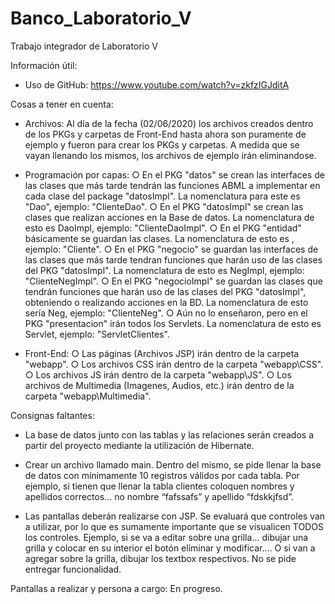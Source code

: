 # Banco_Laboratorio_V

Trabajo integrador de Laboratorio V

Información útil:
- Uso de GitHub: https://www.youtube.com/watch?v=zkfzIGJditA

Cosas a tener en cuenta:

- Archivos: Al día de la fecha (02/06/2020) los archivos creados dentro de los PKGs y carpetas de Front-End hasta ahora son puramente de ejemplo y fueron para crear los PKGs y carpetas. A medida que se vayan llenando los mismos, los archivos de ejemplo irán eliminandose.

- Programación por capas:
  ○ En el PKG "datos" se crean las interfaces de las clases que más tarde tendrán las funciones ABML a implementar en cada clase del package "datosImpl". La nomenclatura para este es "<Nombre>Dao", ejemplo: "ClienteDao".
  ○ En el PKG "datosImpl" se crean las clases que realizan acciones en la Base de datos. La nomenclatura de esto es <Nombre>DaoImpl, ejemplo: "ClienteDaoImpl".
  ○ En el PKG "entidad" básicamente se guardan las clases. La nomenclatura de esto es <Nombre>, ejemplo: "Cliente".
  ○ En el PKG "negocio" se guardan las interfaces de las clases que más tarde tendran funciones que harán uso de las clases del PKG "datosImpl". La nomenclatura de esto es <Nombre>NegImpl, ejemplo: "ClienteNegImpl".
  ○ En el PKG "negocioImpl" se guardan las clases que tendrán funciones que harán uso de las clases del PKG "datosImpl", obteniendo o realizando acciones en la BD. La nomenclatura de esto sería <Nombre>Neg, ejemplo: "ClienteNeg".
  ○ Aún no lo enseñaron, pero en el PKG "presentacion" irán todos los Servlets. La nomenclatura de esto es Servlet<NombrePlural>, ejemplo: "ServletClientes".
  
- Front-End:
  ○ Las páginas (Archivos JSP) irán dentro de la carpeta "webapp".
  ○ Los archivos CSS irán dentro de la carpeta "webapp\CSS".
  ○ Los archivos JS irán dentro de la carpeta "webapp\JS".
  ○ Los archivos de Multimedia (Imagenes, Audios, etc.) irán dentro de la carpeta "webapp\Multimedia".
  
Consignas faltantes:

- La base de datos junto con las tablas y las relaciones serán creados a partir del proyecto mediante la utilización de Hibernate.

- Crear un archivo llamado main. Dentro del mismo, se pide llenar la base de datos con mínimamente 10 registros válidos por cada tabla. Por ejemplo, si tienen que llenar la tabla clientes coloquen nombres y apellidos correctos… no nombre “fafssafs” y apellido “fdskkjfsd”.

- Las pantallas deberán realizarse con JSP.  Se evaluará que controles van a utilizar, por lo que es sumamente importante que se visualicen TODOS los controles. Ejemplo, si se va a editar sobre una grilla… dibujar una grilla y colocar en su interior el botón eliminar y modificar…. O si van a agregar sobre la grilla, dibujar los textbox respectivos.  No se pide entregar funcionalidad.

Pantallas a realizar y persona a cargo: En progreso.
